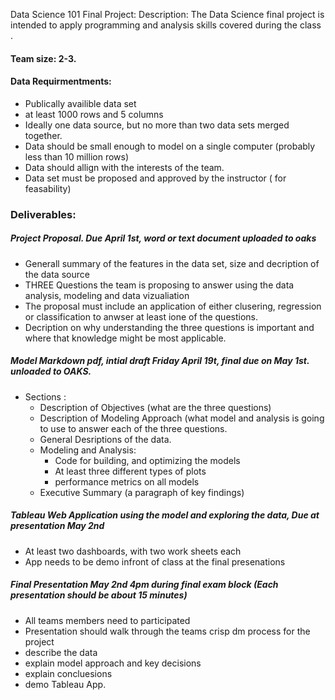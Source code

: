 Data Science 101 Final Project:
Description:  The Data Science final project is intended to apply programming and analysis skills covered during the class .

#### Team size: 2-3.

#### Data Requirmentments:
+ Publically availible data set
+ at least 1000 rows and 5 columns
+ Ideally one data source, but no more than two data sets merged together.
+ Data should be small enough to model on a single computer (probably less than 10 million rows)
+ Data should allign with the interests of the team.
+ Data set must be proposed and approved by the instructor ( for feasability) 

### Deliverables: 
##### Project Proposal. Due April 1st, word or text document uploaded to oaks
 * Generall summary of the features in the data set, size and decription of the data source
 * THREE Questions the team is proposing to answer using the data analysis, modeling and data vizualiation
 *  The proposal must include an application of either clusering, regression or classification to anwser at 
 least ione of the questions.
 * Decription on why understanding the three questions is important and where that 
 knowledge might be most applicable.
##### Model Markdown pdf, intial draft Friday April 19t, final due on May 1st.  unloaded to OAKS. 
 * Sections : 
   * Description of Objectives (what are the three questions)
   * Description of Modeling Approach (what model and analysis is going to use to
   answer each of the three questions.
   * General Desriptions of the data. 
   * Modeling and Analysis:
       + Code for building, and optimizing the models
       + At least three different types of plots
       + performance metrics on all models 
   * Executive Summary (a paragraph of key findings)
##### Tableau Web Application using the model and exploring the data, Due at presentation May 2nd
* At least two dashboards, with two work sheets each
* App needs to be demo infront of class at the final presenations
  
##### Final Presentation May 2nd 4pm during final exam block (Each presentation should be about 15 minutes) 
* All teams members need to participated
* Presentation should walk through the teams crisp dm process for the project
* describe the data
* explain model approach and key decisions
* explain concluesions
* demo Tableau App.


  
  

  
 
    
    
    
   
